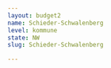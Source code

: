 ```yaml
---
layout: budget2
name: Schieder-Schwalenberg
level: kommune
state: NW
slug: Schieder-Schwalenberg

---
```



